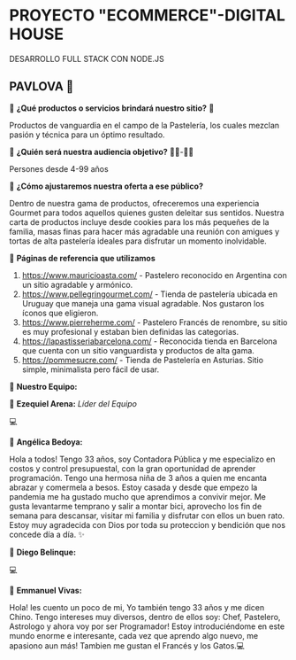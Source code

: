 # PROYECTO "ECOMMERCE"-DIGITAL HOUSE
DESARROLLO FULL STACK CON NODE.JS

## **PAVLOVA** 🍰 

🔹 **¿Qué productos o servicios brindará nuestro sitio?** 🎂

Productos de vanguardia en el campo de la Pastelería, los cuales mezclan pasión y técnica para un óptimo resultado. 

🔹 **¿Quién será nuestra audiencia objetivo?** 🧒👧-👵👴

Persones desde 4-99 años 

🔹 **¿Cómo ajustaremos nuestra oferta a ese público?** 

Dentro de nuestra gama de productos, ofreceremos una experiencia Gourmet para todos aquellos quienes gusten deleitar sus sentidos.
Nuestra carta de productos incluye desde cookies para los más pequeñes de la familia, masas finas para hacer más agradable una reunión con amigues y tortas de alta pastelería ideales para disfrutar un momento inolvidable.

🔹 **Páginas de referencia que utilizamos** 

1. https://www.mauricioasta.com/ - Pastelero reconocido en Argentina con un sitio agradable y armónico. 
2. https://www.pellegringourmet.com/ - Tienda de pastelería ubicada en Uruguay que maneja una gama visual agradable. Nos gustaron los íconos que eligieron.
3. https://www.pierreherme.com/ - Pastelero Francés de renombre, su sitio es muy profesional y estaban bien definidas las categorias.
4. https://lapastisseriabarcelona.com/ - Reconocida tienda en Barcelona que cuenta con un sitio vanguardista y productos de alta gama. 
5. https://pommesucre.com/ - Tienda de Pastelería en Asturias. Sitio simple, minimalista pero fácil de usar.  

🔹 **Nuestro Equipo:**

💎 **Ezequiel Arena:** *Líder del Equipo*

<SU TEXTO> 💻

💎 **Angélica Bedoya:**

Hola a todos! Tengo 33 años, soy Contadora Pública y me especializo en costos y control presupuestal, con la gran oportunidad de aprender programación. Tengo una hermosa niña de 3 años a quien me encanta abrazar y comermela a besos. Estoy casada y desde que empezo la pandemia me ha gustado mucho que aprendimos a convivir mejor. Me gusta levantarme temprano y salir a montar bici, aprovecho los fin de semana para descansar, visitar mi familia y disfrutar con ellos un buen rato. Estoy muy agradecida con Dios por toda su proteccion y bendición que nos concede día a día. ✨

💎 **Diego Belinque:** 

<SU TEXTO> 💻

💎 **Emmanuel Vivas:**

Hola! les cuento un poco de mi, Yo también tengo 33 años y me dicen Chino. Tengo intereses muy diversos, dentro de ellos soy: Chef, Pastelero, Astrologo y ahora voy por ser Programador! Estoy introduciéndome en este mundo enorme e interesante, cada vez que aprendo algo nuevo, me apasiono aun más! Tambien me gustan el Francés y los Gatos.💻   
